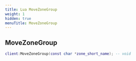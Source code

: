 ```yaml
---
title: Lua MoveZoneGroup
weight: 1
hidden: true
menuTitle: MoveZoneGroup
---
```

## MoveZoneGroup
```lua
client:MoveZoneGroup(const char *zone_short_name); -- void
```
